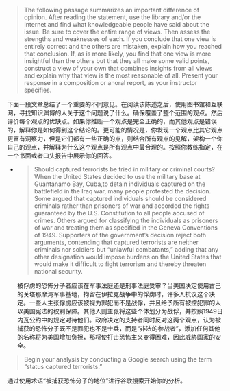 > The following passage summarizes an important difference of opinion. After reading the statement, use the library and\/or the Internet and find what knowledgeable people have said about the issue. Be sure to cover the entire range of views. Then assess the strengths and weaknesses of each. If you conclude that one view is entirely correct and the others are mistaken, explain how you reached that conclusion. If, as is more likely, you find that one view is more insightful than the others but that they all make some valid points, construct a view of your own that combines insights from all views and explain why that view is the most reasonable of all. Present your response in a composition or anoral report, as your instructor specifies.

下面一段文章总结了一个重要的不同意见。在阅读该陈述之后，使用图书馆和互联网，寻找知识渊博的人关于这个问题说了什么。确保覆盖了整个范围的观点。然后评价每个观点的优缺点。如果你推断一个观点是完全正确的，而其他观点是错误的，解释你是如何得到这个结论的。更可能的情况是，你发现一个观点比其它观点更富有洞察力，但是它们都有一些正确的点，则结合所有观点的见解，架构一个你自己的观点，并解释为什么这个观点是所有观点中最合理的。按照你教练指定，在一个书面或者口头报告中展示你的回答。

* > Should captured terrorists be tried in military or criminal courts? When the United States decided to use the military base at Guantanamo Bay, Cuba,to detain individuals captured on the battlefield in the Iraq war, many people protested the decision. Some argued that captured individuals should be considered criminals rather than prisoners of war and accorded the rights guaranteed by the U.S. Constitution to all people accused of crimes. Others argued for classifying the individuals as prisoners of war and treating them as specified in the Geneva Conventions of 1949. Supporters of the government’s decision reject both arguments, contending that captured terrorists are neither criminals nor soldiers but “unlawful combatants,” adding that any other designation would impose burdens on the United States that would make it difficult to fight terrorism and thereby threaten national security.

  被俘虏的恐怖分子者应该在军事法庭还是刑事法庭受审？当美国决定使用古巴的关塔那摩湾军事基地，拘留在伊拉克战争中的俘虏时，许多人抗议这个决定。一些人主张俘虏应该被视为罪犯而不是战俘，并且给予所有被控犯罪的人以美国宪法的权利保障。其他人则主张将这些个体划分为战俘，并按照1949日内瓦公约中的规定对待他们。政府决定的支持者同时反对这两个观点，认为被捕获的恐怖分子既不是罪犯也不是士兵，而是“非法的参战者”，添加任何其他的名称将为美国增加负担，那将使打击恐怖主义变得困难，因此威胁国家的安全。


> Begin your analysis by conducting a Google search using the term “status captured terrorists.”

通过使用术语“被捕获恐怖分子的地位”进行谷歌搜索开始你的分析。

